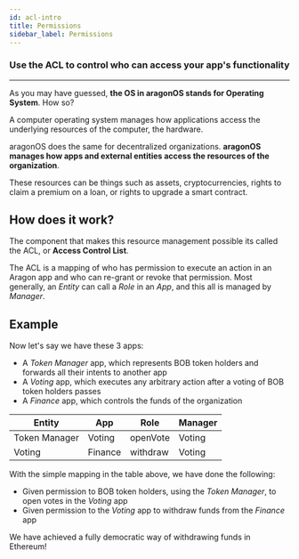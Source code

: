 ```yaml
---
id: acl-intro
title: Permissions
sidebar_label: Permissions
---
```


### Use the ACL to control who can access your app's functionality
---

As you may have guessed, **the OS in aragonOS stands for Operating System**. How so?

A computer operating system manages how applications access the underlying resources of the computer, the hardware.

aragonOS does the same for decentralized organizations. **aragonOS manages how apps and external entities access the resources of the organization**.

These resources can be things such as assets, cryptocurrencies, rights to claim a premium on a loan, or rights to upgrade a smart contract.

## How does it work?
The component that makes this resource management possible its called the ACL, or **Access Control List**.

The ACL is a mapping of who has permission to execute an action in an Aragon app and who can re-grant or revoke that permission. Most generally, an *Entity* can call a *Role* in an *App*, and this all is managed by *Manager*.


## Example

Now let's say we have these 3 apps:
- A *Token Manager* app, which represents BOB token holders and forwards all their intents to another app
- A *Voting* app, which executes any arbitrary action after a voting of BOB token holders passes
- A *Finance* app, which controls the funds of the organization

| Entity        | App           | Role     | Manager  |
| ------------- | ------------- | -------- | -------- |
| Token Manager | Voting        | openVote | Voting   |
| Voting        | Finance       | withdraw | Voting   |

With the simple mapping in the table above, we have done the following:
- Given permission to BOB token holders, using the *Token Manager*, to open votes in the *Voting* app
- Given permission to the *Voting* app to withdraw funds from the *Finance* app

We have achieved a fully democratic way of withdrawing funds in Ethereum!
